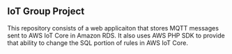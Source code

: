 ## IoT Group Project

This repository consists of a web applicaiton that stores MQTT messages sent to AWS IoT Core in Amazon RDS. It also uses AWS PHP SDK to provide that ability to change the SQL portion of rules in AWS IoT Core.
